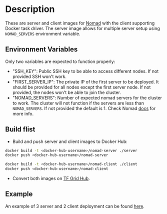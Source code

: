 # Description

These are server and client images for [Nomad](https://www.nomadproject.io/) with the client supporting Docker task driver. The server image allows for multiple server setup using `NOMAD_SERVERS` environment variable.

## Environment Variables

Only two variables are expected to function properly:

- "SSH_KEY": Public SSH key to be able to access different nodes. If not provided SSH won't work.
- "FIRST_SERVER_IP": The private IP of the first server to be deployed. It should be provided for all nodes except the first server node. If not provided, the nodes won't be able to join the cluster.
- "NOMAD_SERVERS": Number of expected nomad servers for the cluster to work. The cluster will not function if the servers are less than `NOMAD_SERVERS`. If not provided the default is 1. Check Nomad [docs](https://developer.hashicorp.com/nomad/docs/configuration/server#bootstrap_expect) for more info.

## Build flist

- Build and push server and client images to Docker Hub:

```bash
docker build -t <docker-hub-username>/nomad-server ./server
docker push <docker-hub-username>/nomad-server
```

```bash
docker build -t <docker-hub-username>/nomad-client ./client
docker push <docker-hub-username>/nomad-client
```

- Convert both images on [TF Grid Hub](hub.grid.tf).

## Example

An example of 3 server and 2 client deployment can be found [here](https://gist.github.com/AbdelrahmanElawady/cc99e5ccbfb9f1a6e9412a8614c16982).
